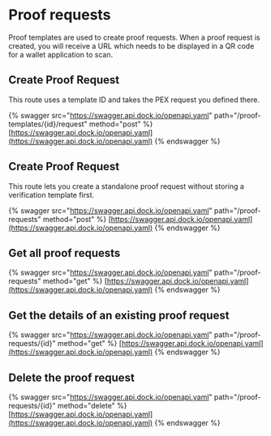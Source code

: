# Proof requests

Proof templates are used to create proof requests. When a proof request is created, you will receive a URL which needs to be displayed in a QR code for a wallet application to scan.&#x20;

## Create Proof Request <a href="#create-proof-request" id="create-proof-request"></a>

This route uses a template ID and takes the PEX request you defined there.

{% swagger src="https://swagger.api.dock.io/openapi.yaml" path="/proof-templates/{id}/request" method="post" %}
[https://swagger.api.dock.io/openapi.yaml](https://swagger.api.dock.io/openapi.yaml)
{% endswagger %}

## Create Proof Request <a href="#create-proof-request" id="create-proof-request"></a>

This route lets you create a standalone proof request without storing a verification template first.

{% swagger src="https://swagger.api.dock.io/openapi.yaml" path="/proof-requests" method="post" %}
[https://swagger.api.dock.io/openapi.yaml](https://swagger.api.dock.io/openapi.yaml)
{% endswagger %}

## Get all proof requests

{% swagger src="https://swagger.api.dock.io/openapi.yaml" path="/proof-requests" method="get" %}
[https://swagger.api.dock.io/openapi.yaml](https://swagger.api.dock.io/openapi.yaml)
{% endswagger %}

## Get the details of an existing proof request

{% swagger src="https://swagger.api.dock.io/openapi.yaml" path="/proof-requests/{id}" method="get" %}
[https://swagger.api.dock.io/openapi.yaml](https://swagger.api.dock.io/openapi.yaml)
{% endswagger %}

## Delete the proof request

{% swagger src="https://swagger.api.dock.io/openapi.yaml" path="/proof-requests/{id}" method="delete" %}
[https://swagger.api.dock.io/openapi.yaml](https://swagger.api.dock.io/openapi.yaml)
{% endswagger %}

